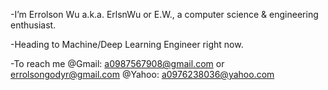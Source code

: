 -I’m Errolson Wu a.k.a. ErlsnWu or E.W., a computer science & engineering enthusiast.

-Heading to Machine/Deep Learning Engineer right now. 

-To reach me @Gmail: a0987567908@gmail.com or errolsongodyr@gmail.com @Yahoo: a0976238036@yahoo.com

<!---
ErlsnWu/ErlsnWu is a ✨ special ✨ repository because its `README.md` (this file) appears on your GitHub profile.
You can click the Preview link to take a look at your changes.
--->
